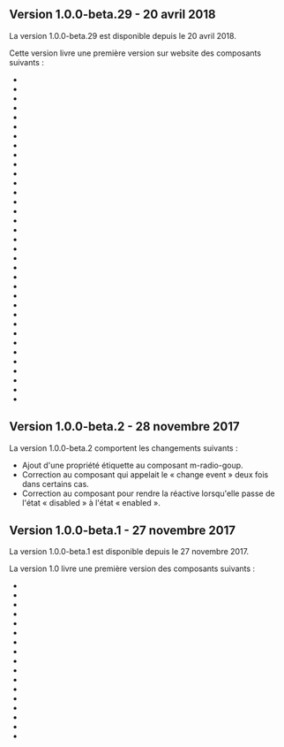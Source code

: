 ## Version 1.0.0-beta.29 - 20 avril 2018
La version <m-link mode="link" target="_blank" href='https://github.com/ulaval/modul-components/releases'>1.0.0-beta.29</m-link> est disponible depuis le 20&nbsp;avril&nbsp;2018.

Cette version livre une première version sur website des composants suivants&nbsp;:
* <modul-go name="m-navbar"></modul-go>
* <modul-go name="m-progress"></modul-go>
* <modul-go name="m-carousel"></modul-go>
* <modul-go name="m-accordion-group"></modul-go>
* <modul-go name="m-steppers"></modul-go>
* <modul-go name="m-status"></modul-go>
* <modul-go name="m-tab-panel"></modul-go>
* <modul-go name="m-tabs"></modul-go>
* <modul-go name="m-slider"></modul-go>
* <modul-go name="m-limit-text"></modul-go>
* <modul-go name="m-carousel-item"></modul-go>
* <modul-go name="m-steppers-item"></modul-go>
* <modul-go name="m-navbar-item"></modul-go>
* <modul-go name="m-flex-template"></modul-go>
* <modul-go name="scroll-top"></modul-go>
* <modul-go name="m-icon-button"></modul-go>
* <modul-go name="m-datefields"></modul-go>
* <modul-go name="m-phone-number"></modul-go>
* <modul-go name="m-dropdown-group"></modul-go>
* <modul-go name="m-button-group"></modul-go>
* <modul-go name="m-radio-group"></modul-go>
* <modul-go name="m-switch"></modul-go>
* <modul-go name="m-validation-message"></modul-go>
* <modul-go name="m-radio"></modul-go>
* <modul-go name="m-radio-style"></modul-go>
* <modul-go name="m-input-style"></modul-go>
* <modul-go name="m-file-select"></modul-go>
* <modul-go name="m-timepicker"></modul-go>
* <modul-go name="m-file-upload"></modul-go>
* <modul-go name="m-popup"></modul-go>
* <modul-go name="m-sidebar"></modul-go>
* <modul-go name="m-edit-window"></modul-go>
* <modul-go name="m-tooltip"></modul-go>
* <modul-go name="m-popper"></modul-go>
* <modul-go name="m-menu-item"></modul-go>

## Version 1.0.0-beta.2 - 28&nbsp;novembre&nbsp;2017
La version 1.0.0-beta.2 comportent les changements suivants&nbsp;:
* Ajout d'une propriété étiquette au composant m-radio-goup.
* Correction au composant <modul-go name="m-dropdown"></modul-go> qui appelait le «&nbsp;change event&nbsp;» deux fois dans certains cas.
* Correction au composant <modul-go name="m-input-style"></modul-go> pour rendre la <modul-go name="m-dropdown"></modul-go> réactive lorsqu'elle passe de l'état «&nbsp;disabled&nbsp;» à l'état «&nbsp;enabled&nbsp;».

## Version 1.0.0-beta.1 - 27 novembre 2017
La version <m-link mode="link" target="_blank" href='https://github.com/ulaval/modul-components/releases'>1.0.0-beta.1</m-link> est disponible depuis le 27&nbsp;novembre&nbsp;2017.

La version 1.0 livre une première version des composants suivants&nbsp;:
* <modul-go name="m-accordion"></modul-go>
* <modul-go name="m-button"></modul-go>
* <modul-go name="m-checkbox"></modul-go>
* <modul-go name="m-datepicker"></modul-go>
* <modul-go name="m-dialog"></modul-go>
* <modul-go name="m-dropdown"></modul-go>
* <modul-go name="m-dropdown-item"></modul-go>
* <modul-go name="m-icon"></modul-go>
* <modul-go name="m-link"></modul-go>
* <modul-go name="m-list-item"></modul-go>
* <modul-go name="m-menu"></modul-go>
* <modul-go name="m-message"></modul-go>
* <modul-go name="m-modal"></modul-go>
* <modul-go name="m-panel"></modul-go>
* <modul-go name="m-spinner"></modul-go>
* <modul-go name="m-step"></modul-go>
* <modul-go name="m-textfield"></modul-go>